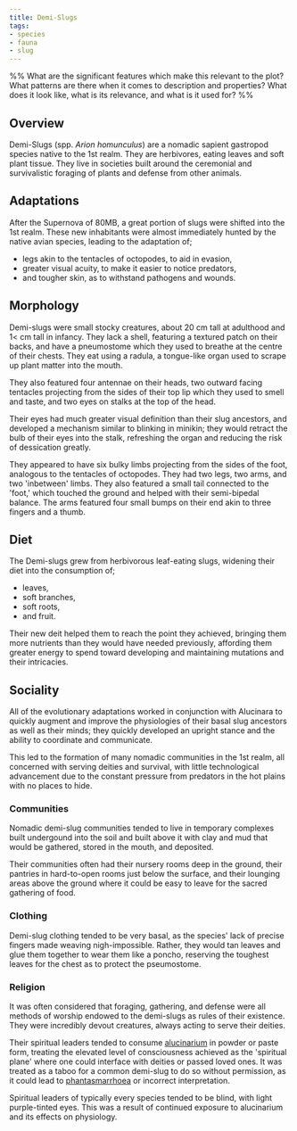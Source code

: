 ```yaml
---
title: Demi-Slugs
tags:
- species
- fauna
- slug
---
```

%%
What are the significant features which make this relevant to the plot?
What patterns are there when it comes to description and properties?
What does it look like, what is its relevance, and what is it used for?
%%

## Overview
Demi-Slugs (spp. *Arion homunculus*) are a nomadic sapient gastropod species native to the 1st realm. They are herbivores, eating leaves and soft plant tissue. They live in societies built around the ceremonial and survivalistic foraging of plants and defense from other animals.

## Adaptations
After the Supernova of 80MB, a great portion of slugs were shifted into the 1st realm. These new inhabitants were almost immediately hunted by the native avian species, leading to the adaptation of;
- legs akin to the tentacles of octopodes, to aid in evasion,
- greater visual acuity, to make it easier to notice predators,
- and tougher skin, as to withstand pathogens and wounds.

## Morphology
Demi-slugs were small stocky creatures, about 20 cm tall at adulthood and 1< cm tall in infancy. They lack a shell, featuring a textured patch on their backs, and have a pneumostome which they used to breathe at the centre of their chests. They eat using a radula, a tongue-like organ used to scrape up plant matter into the mouth.

They also featured four antennae on their heads, two outward facing tentacles projecting from the sides of their top lip which they used to smell and taste, and two eyes on stalks at the top of the head.

Their eyes had much greater visual definition than their slug ancestors, and developed a mechanism similar to blinking in minikin; they would retract the bulb of their eyes into the stalk, refreshing the organ and reducing the risk of dessication greatly.

They appeared to have six bulky limbs projecting from the sides of the foot, analogous to the tentacles of octopodes. They had two legs, two arms, and two 'inbetween' limbs. They also featured a small tail connected to the 'foot,' which touched the ground and helped with their semi-bipedal balance. The arms featured four small bumps on their end akin to three fingers and a thumb.

## Diet
The Demi-slugs grew from herbivorous leaf-eating slugs, widening their diet into the consumption of;
- leaves,
- soft branches,
- soft roots,
- and fruit.

Their new deit helped them to reach the point they achieved, bringing them more nutrients than they would have needed previously, affording them greater energy to spend toward developing and maintaining mutations and their intricacies.

## Sociality
All of the evolutionary adaptations worked in conjunction with Alucinara to quickly augment and improve the physiologies of their basal slug ancestors as well as their minds; they quickly developed an upright stance and the ability to coordinate and communicate.

This led to the formation of many nomadic communities in the 1st realm, all concerned with serving deities and survival, with little technological advancement due to the constant pressure from predators in the hot plains with no places to hide.

### Communities
Nomadic demi-slug communities tended to live in temporary complexes built undergound into the soil and built above it with clay and mud that would be gathered, stored in the mouth, and deposited.

Their communities often had their nursery rooms deep in the ground, their pantries in hard-to-open rooms just below the surface, and their lounging areas above the ground where it could be easy to leave for the sacred gathering of food.

### Clothing
Demi-slug clothing tended to be very basal, as the species' lack of precise fingers made weaving nigh-impossible. Rather, they would tan leaves and glue them together to wear them like a poncho, reserving the toughest leaves for the chest as to protect the pseumostome.

### Religion
It was often considered that foraging, gathering, and defense were all methods of worship endowed to the demi-slugs as rules of their existence. They were incredibly devout creatures, always acting to serve their deities.

Their spiritual leaders tended to consume [alucinarium](phenomena/alucinara.md) in powder or paste form, treating the elevated level of consciousness achieved as the 'spiritual plane' where one could interface with deities or passed loved ones. It was treated as a taboo for a common demi-slug to do so without permission, as it could lead to [phantasmarrhoea](phenomena/phantasmarrhoea.md) or incorrect interpretation.

Spiritual leaders of typically every species tended to be blind, with light purple-tinted eyes. This was a result of continued exposure to alucinarium and its effects on physiology.